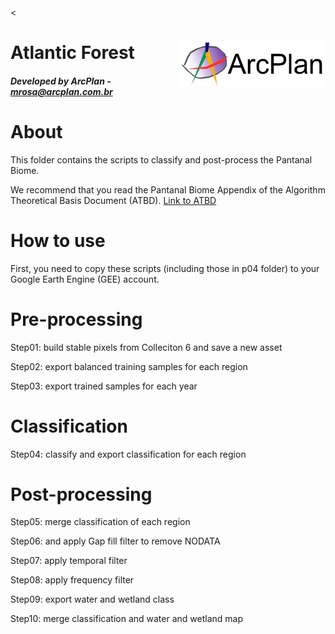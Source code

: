 <<div class="fluid-row" id="header">
    <img src='./misc/arcplan-logo.jpeg' height='70' width='auto' align='right'>
    <h1 class="title toc-ignore">Atlantic Forest</h1>
    <h4 class="author"><em>Developed by  ArcPlan - mrosa@arcplan.com.br</em></h4>
</div>

# About
This folder contains the scripts to classify and post-process the Pantanal Biome.

We recommend that you read the Pantanal Biome Appendix of the Algorithm Theoretical Basis Document (ATBD).
[Link to ATBD](https://LINKLINK)

# How to use
First, you need to copy these scripts (including those in p04 folder) to your Google Earth Engine (GEE) account.

# Pre-processing

Step01: build stable pixels from Colleciton 6 and save a new asset

Step02:  export balanced training samples for each region

Step03:  export trained samples for each year

# Classification

Step04: classify and export classification for each region

# Post-processing

Step05: merge classification of each region 

Step06: and apply Gap fill filter to remove NODATA

Step07: apply temporal filter

Step08: apply frequency filter

Step09: export water and wetland class

Step10: merge classification and water and wetland map
